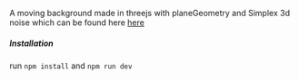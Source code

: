 A moving background made in threejs with planeGeometry and Simplex 3d noise which can be found here [here](https://gist.github.com/patriciogonzalezvivo/670c22f3966e662d2f83)

##### Installation

run ```npm install``` and ```npm run dev```
